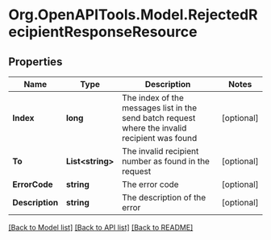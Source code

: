 
# Org.OpenAPITools.Model.RejectedRecipientResponseResource

## Properties

Name | Type | Description | Notes
------------ | ------------- | ------------- | -------------
**Index** | **long** | The index of the messages list in the send batch request where the invalid recipient was found | [optional] 
**To** | **List&lt;string&gt;** | The invalid recipient number as found in the request | [optional] 
**ErrorCode** | **string** | The error code | [optional] 
**Description** | **string** | The description of the error | [optional] 

[[Back to Model list]](../README.md#documentation-for-models)
[[Back to API list]](../README.md#documentation-for-api-endpoints)
[[Back to README]](../README.md)

